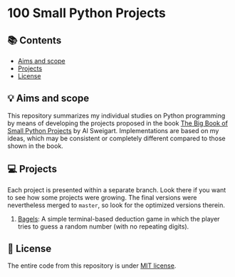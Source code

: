 # 100 Small Python Projects

## :books: Contents
- [Aims and scope](#aims-and-scope)
- [Projects](#projects)
- [License](#license)

## :bulb: Aims and scope
This repository summarizes my individual studies on Python programming by means of developing the projects proposed in the book [The Big Book of Small Python Projects](https://nostarch.com/big-book-small-python-projects) by Al Sweigart. Implementations are based on my ideas, which may be consistent or completely different compared to those shown in the book.

## :computer: Projects
Each project is presented within a separate branch. Look there if you want to see how some projects were growing. The final versions were nevertheless merged to `master`, so look for the optimized versions therein.

1. [Bagels](src/projects/project_001_bagels/): A simple terminal-based deduction game in which the player tries to guess a random number (with no repeating digits).

## :pencil: License
The entire code from this repository is under [MIT license](LICENSE).
